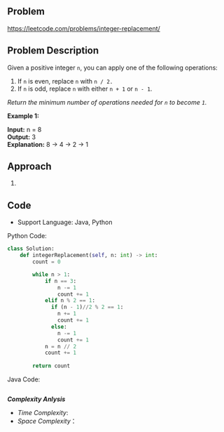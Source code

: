 ## Problem

https://leetcode.com/problems/integer-replacement/

## Problem Description

Given a positive integer `n`, you can apply one of the following operations:

1. If `n` is even, replace `n` with `n / 2.`
2. If `n` is odd, replace `n` with either `n + 1` or `n - 1`.

*Return the minimum number of operations needed for `n` to become `1`.*

**Example 1:**

**Input:** n = 8  <br>
**Output:** 3  <br>
**Explanation:** 8 -> 4 -> 2 -> 1


## Approach
1. 


## Code

- Support Language: Java, Python

Python Code:

```py
class Solution:
    def integerReplacement(self, n: int) -> int:
        count = 0

        while n > 1:
            if n == 3:
                n -= 1
                count += 1
            elif n % 2 == 1:
              if (n - 1)//2 % 2 == 1:
                n += 1                
                count += 1
              else:
                n -= 1                
                count += 1
            n = n // 2
            count += 1
        
        return count
```

Java Code:

```

```

**_Complexity Anlysis_**

- _Time Complexity_: 
- _Space Complexity_：
